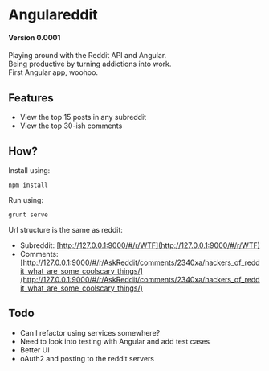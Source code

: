 # Angulareddit

#### Version 0.0001

Playing around with the Reddit API and Angular.  
Being productive by turning addictions into work.  
First Angular app, woohoo.

## Features
- View the top 15 posts in any subreddit
- View the top 30-ish comments

## How?
Install using:
```tsh
npm install
```

Run using:
```tsh
grunt serve
```

Url structure is the same as reddit:  

- Subreddit: [http://127.0.0.1:9000/#/r/WTF](http://127.0.0.1:9000/#/r/WTF)
- Comments: [http://127.0.0.1:9000/#/r/AskReddit/comments/2340xa/hackers_of_reddit_what_are_some_coolscary_things/](http://127.0.0.1:9000/#/r/AskReddit/comments/2340xa/hackers_of_reddit_what_are_some_coolscary_things/)

## Todo
- Can I refactor using services somewhere?
- Need to look into testing with Angular and add test cases
- Better UI
- oAuth2 and posting to the reddit servers

